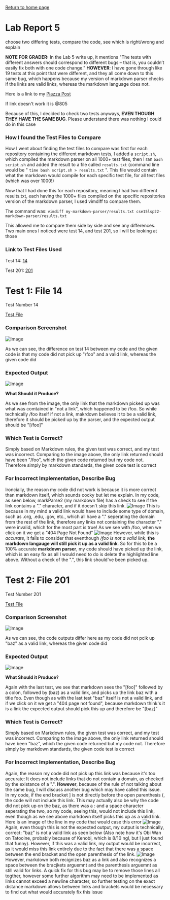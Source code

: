 [Return to home page](https://crustaceanking.github.io/cse15l-lab-reports/Lab-reports.html)

# Lab Report 5

choose two differing tests, compare the code, see which is right/wrong and explain

**NOTE FOR GRADER:**
In the Lab 5 write up, it mentions "The tests with different answers should correspond to different bugs – that is, you couldn’t easily fix both with one code change." **HOWEVER**: I have gone through like 19 tests at this point that were different, and they all come down to this same bug, which happens because my version of markdown parser checks if the links are valid links, whereas the markdown language does not. 

Here is a link to my [Piazza Post](https://canvas.ucsd.edu/courses/35489/external_tools/3269)

If link doesn't work it is @805

Because of this, I decided to check two tests anyways, **EVEN THOUGH THEY HAVE THE SAME BUG**. Please understand there was nothing I could do in this case


### How I found the Test Files to Compare

How I went about finding the test files to compare was first for each repository containing the different markdown tests, I added a `script.sh`, which compiled the markdown parser on all 1000+ test files, then I ran `bash script.sh` and added the result to a file called `results.txt` (command line would be " `time bash script.sh > results.txt` ". This file would contain what the markdown would compile for each specific test file, for all test files (which was over 1000!)

Now that I had done this for each repository, meaning I had two different results.txt, each having the 1000+ files compiled on the specific repositories version of the markdown parser, I used vimdiff to compare them.

The command was: `vimdiff my-markdown-parser/results.txt cse15lsp22-markdown-parser/results.txt`

This allowed me to compare them side by side and see any differences. Two main ones I noticed were test 14, and test 201, so I will be looking at those


### Link to Test Files Used

Test 14: [14](https://github.com/nidhidhamnani/markdown-parser/blob/main/test-files/14.md)

Test 201: [201](https://github.com/nidhidhamnani/markdown-parser/blob/main/test-files/201.md)

# Test 1: File 14 

Test Number 14

[Test File](https://github.com/nidhidhamnani/markdown-parser/blob/main/test-files/14.md)

### Comparison Screenshot

![Image](Lab5Comp14.png)

As we can see, the difference on test 14 between my code and the given code is that my code did not pick up "/foo" and a valid link, whereas the given code did

### Expected Output

![Image](Lab5Test14Img.png)

**What Should it Produce?**

As we see from the image, the only link that the markdown picked up was what was comtained in "not a link", which happened to be /foo. So while technically /foo itself if not a link, makrdown believes it to be a valid link, therefore it should be picked up by the parser, and the expected output should be  "[/foo]"

### Which Test is Correct?

Simply based on Markdown rules, the given test was correct, and my test was incorrect. Comparing to the image above, the only link returned should have been "/foo", which the given code returned but my code not. Therefore simply by markdown standards, the given code test is correct

### For Incorrect Implementation, Describe Bug

Ironcially, the reason my code did not work is because it is more correct than markdown itself, which sounds cocky but let me explain. In my code, as seen below, markParse2 (my markdown file) has a check to see if the link contains a "." character, and if it doesn't skip this link.
![Image](Lab5RedoTest1.png)
This is because in my mind a valid link would have to include some type of domain, such as .org, .edu, .gov, etc., which all have a "." seperating the domain from the rest of the link, therefore any links not containing the character "." were invalid, which for the most part is true! As we see with /foo, when we click on it we get a "404 Page Not Found"
![Image](Lab5Test14-404.png)
However, while this is *accurate*, it fails to consider that eventhough */foo is not a valid link*, **the markdown langauge will still pick it up as a valid link**. So for this to be a 100% accurate **markdown parser**, my code should have picked up the link, which is an easy fix as all I would need to do is delete the highlighted line above. Without a check of the ".", this link should've been picked up.

# Test 2: File 201

Test Number 201

[Test File](https://github.com/nidhidhamnani/markdown-parser/blob/main/test-files/201.md)

### Comparison Screenshot

![Image](Lab5Comp201.png)

As we can see, the code outputs differ here as my code did not pcik up "baz" as a valid link, whereas the given code did

### Expected Output

![Image](Lab5Test201Img.png)

**What Should it Produce?**

Again with the last test, we see that markdown sees the "[foo]" followed by a colon, followed by (baz) as a valid link, and picks up the link baz with a title foo. Even though as with the last test "baz" itself is not a valid link, and if we click on it we get a "404 page not found", because markdown think's it is a link the expected output should pick this up and therefore be "[baz]"

### Which Test is Correct?

Simply based on Markdown rules, the given test was correct, and my test was incorrect. Comparing to the image above, the only link returned should have been "baz", which the given code returned but my code not. Therefore simply by markdown standards, the given code test is correct

### For Incorrect Implementation, Describe Bug

Again, the reason my code did not pick up this link was because it's too accurate: It does not include links that do not contain a domain, as checked by the existance of a ".". 
**However**, because of the rule of not talking about the same bug, I will discuss another bug which may have called this issue. In my code, if the end bracket ] is not directly before the open parenthesis (, the code will not include this link. This may actually also be why the code did not pick up on the baz, as there was a : and a space character seperating the two, so my code, seeing this, would not include this link, even though as we see above markdown itself picks this up as a valid link. Here is an image of the line in my code that would case this error
![Image](Lab5RedoTest2.png)
Again, even though this is not the expected output, my output is technically, correct: "baz" is not a valid link as seen below (Also note how it's Obi Wan on Tatooine, probably because of Kenobi, which is 8/10 ngl, but I just found that funny). However, if this was a valid link, my output would be incorrect, as it would miss this link entirely due to the fact that there was a space between the end bracket and the open parenthesis of the link.
![Image](Lab5404201.png)
However, markdown both recignizes baz as a link and also recognizes a space between the bracjkets arguemnt and the parenthesis arguemnt as still valid for links. A quick fix for this bug may be to remove those lines all togther, however some further algorithm may need to be implemented as links cannot exceed a newline character, so further testing on the exact distance markdown allows between links and brackets would be necessary to find out what would accurately fix this issue
